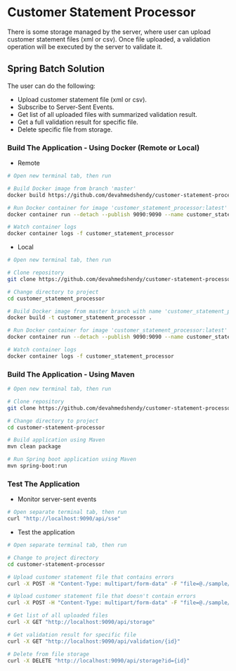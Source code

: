 # Customer Statement Processor
There is some storage managed by the server, where user can upload customer statement files (xml or csv). Once file uploaded, a validation operation will be executed by the server to validate it.

## Spring Batch Solution
The user can do the following:
  * Upload customer statement file (xml or csv).
  * Subscribe to Server-Sent Events.
  * Get list of all uploaded files with summarized validation result.
  * Get a full validation result for specific file.
  * Delete specific file from storage.

### Build The Application - Using Docker (Remote or Local)

  * Remote
```bash
# Open new terminal tab, then run

# Build Docker image from branch 'master'
docker build https://github.com/devahmedshendy/customer-statement-processor.git

# Run Docker container for image 'customer_statement_processor:latest'
docker container run --detach --publish 9090:9090 --name customer_statement_processor customer_statement_processor:latest

# Watch container logs
docker container logs -f customer_statement_processor
```

  * Local
```bash
# Open new terminal tab, then run

# Clone repository
git clone https://github.com/devahmedshendy/customer-statement-processor.git

# Change directory to project
cd customer_statement_processor

# Build Docker image from master branch with name 'customer_statement_processor'
docker build -t customer_statement_processor .

# Run Docker container for image 'customer_statement_processor:latest'
docker container run --detach --publish 9090:9090 --name customer_statement_processor customer_statement_processor:latest

# Watch container logs
docker container logs -f customer_statement_processor
```

### Build The Application - Using Maven

```bash
# Open new terminal tab, then run

# Clone repository
git clone https://github.com/devahmedshendy/customer-statement-processor.git

# Change directory to project
cd customer-statement-processor

# Build application using Maven
mvn clean package

# Run Spring boot application using Maven
mvn spring-boot:run
```

### Test The Application

  * Monitor server-sent events
```bash
# Open separate terminal tab, then run
curl "http://localhost:9090/api/sse"
```

  * Test the application
```bash
# Open separate terminal tab, then run

# Change to project directory
cd customer-statement-processor

# Upload customer statement file that contains errors 
curl -X POST -H "Content-Type: multipart/form-data" -F "file=@./sample/bad_records.csv" "http://localhost:9090/api/storage"

# Upload customer statement file that doesn't contain errors 
curl -X POST -H "Content-Type: multipart/form-data" -F "file=@./sample/records.csv" "http://localhost:9090/api/storage"

# Get list of all uploaded files
curl -X GET "http://localhost:9090/api/storage"

# Get validation result for specific file
curl -X GET "http://localhost:9090/api/validation/{id}"

# Delete from file storage
curl -X DELETE "http://localhost:9090/api/storage?id={id}"
```
